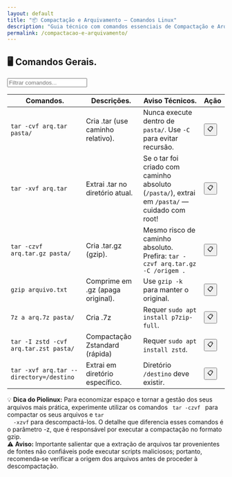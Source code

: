 ```yaml
---
layout: default
title: "📦 Compactação e Arquivamento — Comandos Linux"
description: "Guia técnico com comandos essenciais de Compactação e Arquivamento. Copie, cole e use direto no terminal. Organizado por compactação e arquivamento."
permalink: /compactacao-e-arquivamento/
---
```



<section>



<h2>🖥 Comandos Gerais.</h2>

<input type="text" oninput="filtrarLinhas(this.value)" placeholder="Filtrar comandos...">
<script>
function filtrarLinhas(termo) {
  const linhas = document.querySelectorAll('tbody tr');
  linhas.forEach(linha => {
    linha.style.display = linha.textContent.toLowerCase().includes(termo.toLowerCase()) ? '' : 'none';
  });
}
</script>


<div class="table-container">
<table class="evergreen-table">
  <thead>
    <tr>
      <th>Comandos.</th>
      <th>Descrições.</th>
      <th>Aviso Técnicos.</th>
      <th>Ação</th>
    </tr>
  </thead>
  <tbody>
    <tr>
      <td data-label="Comando"><code>tar -cvf arq.tar pasta/</code></td>
      <td data-label="Descrição">Cria .tar (use caminho relativo).</td>
      <td data-label="Aviso Técnico">Nunca execute dentro de <code>pasta/</code>. Use <code>-C</code> para evitar recursão.</td>
      <td data-label="Ação"><button class="copy-btn" data-command="tar -cvf arq.tar pasta/">📋</button></td>
    </tr>
    <tr>
      <td data-label="Comando"><code>tar -xvf arq.tar</code></td>
      <td data-label="Descrição">Extrai .tar no diretório atual.</td>
      <td data-label="Aviso Técnico">Se o tar foi criado com caminho absoluto (<code>/pasta/</code>), extrai em <code>/pasta/</code> — cuidado com root!</td>
      <td data-label="Ação"><button class="copy-btn" data-command="tar -xvf arq.tar">📋</button></td>
    </tr>
    <tr>
      <td data-label="Comando"><code>tar -czvf arq.tar.gz pasta/</code></td>
      <td data-label="Descrição">Cria .tar.gz (gzip).</td>
      <td data-label="Aviso Técnico">Mesmo risco de caminho absoluto. Prefira: <code>tar -czvf arq.tar.gz -C /origem .</code></td>
      <td data-label="Ação"><button class="copy-btn" data-command="tar -czvf arq.tar.gz pasta/">📋</button></td>
    </tr>
    <tr>
      <td data-label="Comando"><code>gzip arquivo.txt</code></td>
      <td data-label="Descrição">Comprime em .gz (apaga original).</td>
      <td data-label="Aviso Técnico">Use <code>gzip -k</code> para manter o original.</td>
      <td data-label="Ação"><button class="copy-btn" data-command="gzip arquivo.txt">📋</button></td>
    </tr>
    <tr>
      <td data-label="Comando"><code>7z a arq.7z pasta/</code></td>
      <td data-label="Descrição">Cria .7z</td>
      <td data-label="Aviso Técnico">Requer <code>sudo apt install p7zip-full</code>.</td>
      <td data-label="Ação"><button class="copy-btn" data-command="7z a arq.7z pasta/">📋</button></td>
    </tr>
    <tr>
      <td data-label="Comando"><code>tar -I zstd -cvf arq.tar.zst pasta/</code></td>
      <td data-label="Descrição">Compactação Zstandard (rápida)</td>
      <td data-label="Aviso Técnico">Requer <code>sudo apt install zstd</code>.</td>
      <td data-label="Ação"><button class="copy-btn" data-command="tar -I zstd -cvf arq.tar.zst pasta/">📋</button></td>
    </tr>
    <tr>
      <td data-label="Comando"><code>tar -xvf arq.tar --directory=/destino</code></td>
      <td data-label="Descrição">Extrai em diretório específico.</td>
      <td data-label="Aviso Técnico">Diretório <code>/destino</code> deve existir.</td>
      <td data-label="Ação"><button class="copy-btn" data-command="tar -xvf arq.tar --directory=/destino">📋</button></td>
    </tr>
  </tbody>
</table>
</div>


<div class="dica-final">
  💡 <strong>Dica do Piolinux:</strong> Para economizar espaço e tornar 
  a gestão dos seus arquivos mais prática, experimente utilizar os 
  comandos <code> tar -czvf </code> para compactar os seus arquivos e <code>tar 
  -xzvf</code> para descompactá-los. O detalhe que diferencia esses comandos é o parâmetro -z, que é responsável por executar a compactação no formato gzip.
</div>
<div class="aviso-final">
  ⚠️ <strong>Aviso:</strong> Importante salientar que a extração de arquivos tar provenientes de fontes não confiáveis pode executar scripts maliciosos; portanto, recomenda‑se verificar a origem dos arquivos antes de proceder à descompactação.</div>




</section>




